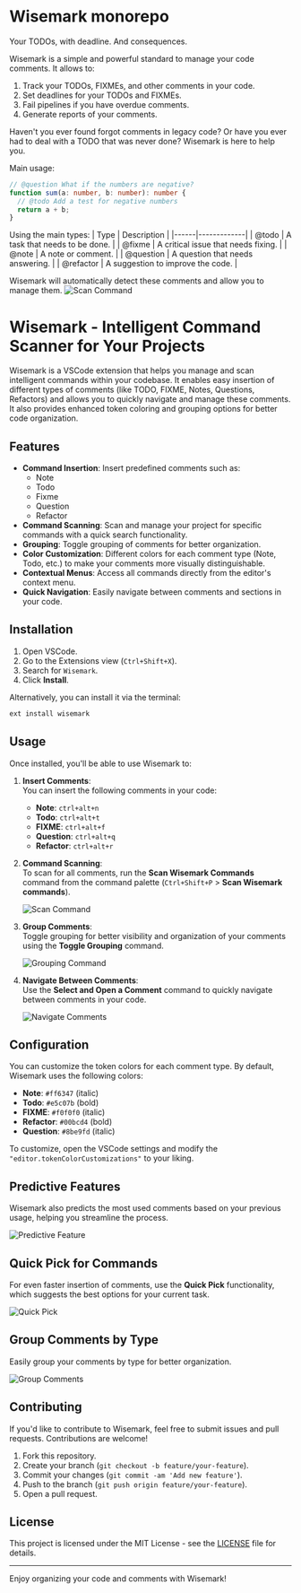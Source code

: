 # Wisemark monorepo

Your TODOs, with deadline. And consequences.

Wisemark is a simple and powerful standard to manage your code comments. It allows to:

1. Track your TODOs, FIXMEs, and other comments in your code.
2. Set deadlines for your TODOs and FIXMEs.
3. Fail pipelines if you have overdue comments.
4. Generate reports of your comments.

Haven't you ever found forgot comments in legacy code? Or have you ever had to deal with a TODO that was never done? Wisemark is here to help you.

Main usage:

```ts
// @question What if the numbers are negative?
function sum(a: number, b: number): number {
  // @todo Add a test for negative numbers
  return a + b;
}
```

Using the main types:
| Type | Description |
|------|-------------|
| @todo | A task that needs to be done. |
| @fixme | A critical issue that needs fixing. |
| @note | A note or comment. |
| @question | A question that needs answering. |
| @refactor | A suggestion to improve the code. |

Wisemark will automatically detect these comments and allow you to manage them.
![Scan Command](public/example.png)

# Wisemark - Intelligent Command Scanner for Your Projects

Wisemark is a VSCode extension that helps you manage and scan intelligent commands within your codebase. It enables easy insertion of different types of comments (like TODO, FIXME, Notes, Questions, Refactors) and allows you to quickly navigate and manage these comments. It also provides enhanced token coloring and grouping options for better code organization.

## Features

- **Command Insertion**: Insert predefined comments such as:
  - Note
  - Todo
  - Fixme
  - Question
  - Refactor
- **Command Scanning**: Scan and manage your project for specific commands with a quick search functionality.
- **Grouping**: Toggle grouping of comments for better organization.
- **Color Customization**: Different colors for each comment type (Note, Todo, etc.) to make your comments more visually distinguishable.
- **Contextual Menus**: Access all commands directly from the editor's context menu.
- **Quick Navigation**: Easily navigate between comments and sections in your code.

## Installation

1. Open VSCode.
2. Go to the Extensions view (`Ctrl+Shift+X`).
3. Search for `Wisemark`.
4. Click **Install**.

Alternatively, you can install it via the terminal:

```bash
ext install wisemark
```

## Usage

Once installed, you'll be able to use Wisemark to:

1. **Insert Comments**:  
   You can insert the following comments in your code:

   - **Note**: `ctrl+alt+n`
   - **Todo**: `ctrl+alt+t`
   - **FIXME**: `ctrl+alt+f`
   - **Question**: `ctrl+alt+q`
   - **Refactor**: `ctrl+alt+r`

2. **Command Scanning**:  
   To scan for all comments, run the **Scan Wisemark Commands** command from the command palette (`Ctrl+Shift+P` > **Scan Wisemark commands**).

   ![Scan Command](public/example.png)

3. **Group Comments**:  
   Toggle grouping for better visibility and organization of your comments using the **Toggle Grouping** command.

   ![Grouping Command](public/fileGroup.png)

4. **Navigate Between Comments**:  
   Use the **Select and Open a Comment** command to quickly navigate between comments in your code.

   ![Navigate Comments](public/list.png)

## Configuration

You can customize the token colors for each comment type. By default, Wisemark uses the following colors:

- **Note**: `#ff6347` (italic)
- **Todo**: `#e5c07b` (bold)
- **FIXME**: `#f0f0f0` (italic)
- **Refactor**: `#00bcd4` (bold)
- **Question**: `#8be9fd` (italic)

To customize, open the VSCode settings and modify the `"editor.tokenColorCustomizations"` to your liking.

## Predictive Features

Wisemark also predicts the most used comments based on your previous usage, helping you streamline the process.

![Predictive Feature](public/predict.png)

## Quick Pick for Commands

For even faster insertion of comments, use the **Quick Pick** functionality, which suggests the best options for your current task.

![Quick Pick](public/quickpick.png)

## Group Comments by Type

Easily group your comments by type for better organization.

![Group Comments](public/typeGroup.png)

## Contributing

If you'd like to contribute to Wisemark, feel free to submit issues and pull requests. Contributions are welcome!

1. Fork this repository.
2. Create your branch (`git checkout -b feature/your-feature`).
3. Commit your changes (`git commit -am 'Add new feature'`).
4. Push to the branch (`git push origin feature/your-feature`).
5. Open a pull request.

## License

This project is licensed under the MIT License - see the [LICENSE](LICENSE) file for details.

---

Enjoy organizing your code and comments with Wisemark!

